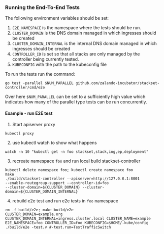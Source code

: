 ### Running the End-To-End Tests

The following environment variables should be set:

1. `E2E_NAMESPACE` is the namespace where the tests should be run.
2. `CLUSTER_DOMAIN` is the DNS domain managed in which ingresses should be created
3. `CLUSTER_DOMAIN_INTERNAL` is the internal DNS domain managed in which ingresses should be created
4. `CONTROLLER_ID` is set so that all stacks are only managed by the controller being currently tested.
5. `KUBECONFIG` with the path to the kubeconfig file

To run the tests run the command:

```
go test -parallel $NUM_PARALLEL github.com/zalando-incubator/stackset-controller/cmd/e2e
```

Over here `$NUM_PARALLEL` can be set to a sufficiently high value which indicates how many
of the parallel type tests can be run concurrently.

#### Example - run E2E test

1. Start apiserver proxy
```
kubectl proxy
```
2. use kubectl watch to show what happens
```
watch -n 10 "kubectl get -n foo stackset,stack,ing,ep,deployment"
```
3. recreate namespace `foo` and run local build stackset-controller
```
kubectl delete namespace foo; kubectl create namespace foo
make
./build/stackset-controller --apiserver=http://127.0.0.1:8001
--enable-routegroup-support --controller-id=foo
--cluster-domain=${CLUSTER_DOMAIN} --cluster-domain=${CLUSTER_DOMAIN_INTERNAL}
```
4. rebuild e2e test and run e2e tests in `foo` namespace
```
rm -f build/e2e; make build/e2e
CLUSTER_DOMAIN=example.org CLUSTER_DOMAIN_INTERNAL=ingress.cluster.local CLUSTER_NAME=example E2E_NAMESPACE=foo CONTROLLER_ID=foo KUBECONFIG=$HOME/.kube/config ./build/e2e -test.v #-test.run=TestTrafficSwitch
```
